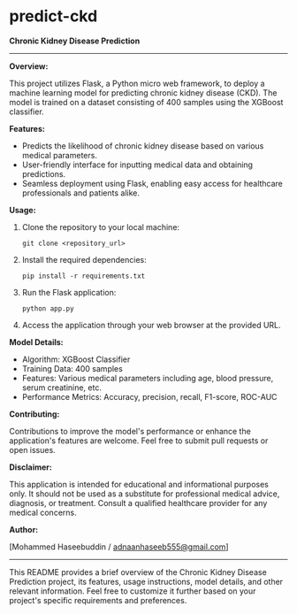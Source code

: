# predict-ckd

**Chronic Kidney Disease Prediction**

---

**Overview:**

This project utilizes Flask, a Python micro web framework, to deploy a machine learning model for predicting chronic kidney disease (CKD). The model is trained on a dataset consisting of 400 samples using the XGBoost classifier.

**Features:**

- Predicts the likelihood of chronic kidney disease based on various medical parameters.
- User-friendly interface for inputting medical data and obtaining predictions.
- Seamless deployment using Flask, enabling easy access for healthcare professionals and patients alike.

**Usage:**

1. Clone the repository to your local machine:

   ```
   git clone <repository_url>
   ```

2. Install the required dependencies:

   ```
   pip install -r requirements.txt
   ```

3. Run the Flask application:

   ```
   python app.py
   ```

4. Access the application through your web browser at the provided URL.

**Model Details:**

- Algorithm: XGBoost Classifier
- Training Data: 400 samples
- Features: Various medical parameters including age, blood pressure, serum creatinine, etc.
- Performance Metrics: Accuracy, precision, recall, F1-score, ROC-AUC

**Contributing:**

Contributions to improve the model's performance or enhance the application's features are welcome. Feel free to submit pull requests or open issues.

**Disclaimer:**

This application is intended for educational and informational purposes only. It should not be used as a substitute for professional medical advice, diagnosis, or treatment. Consult a qualified healthcare provider for any medical concerns.

**Author:**

[Mohammed Haseebuddin / adnaanhaseeb555@gmail.com]

---
This README provides a brief overview of the Chronic Kidney Disease Prediction project, its features, usage instructions, model details, and other relevant information. Feel free to customize it further based on your project's specific requirements and preferences.

